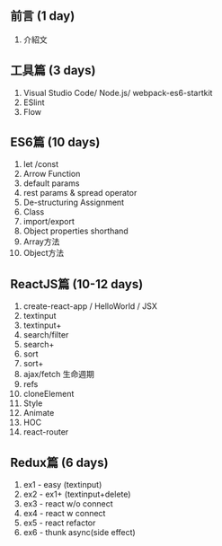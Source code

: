## 前言 (1 day)

1. 介紹文

## 工具篇 (3 days)

1. Visual Studio Code/ Node.js/ webpack-es6-startkit
2. ESlint
3. Flow

## ES6篇 (10 days)

1. let /const
2. Arrow Function
3. default params
4. rest params & spread operator
5. De-structuring Assignment
6. Class
7. import/export
8. Object properties shorthand
9. Array方法
10. Object方法

## ReactJS篇 (10-12 days)

1. create-react-app / HelloWorld / JSX
2. textinput
3. textinput+
4. search/filter
5. search+
6. sort
7. sort+
8. ajax/fetch 生命週期
9. refs
10. cloneElement
11. Style
12. Animate
13. HOC
14. react-router

## Redux篇 (6 days)

1. ex1 - easy (textinput)
2. ex2 - ex1+ (textinput+delete)
3. ex3 - react w/o connect
4. ex4 - react w connect
5. ex5 - react refactor
6. ex6 - thunk async(side effect)
